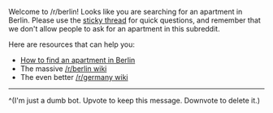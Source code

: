 Welcome to /r/berlin! Looks like you are searching for an apartment in Berlin. Please use the [sticky thread](https://www.reddit.com/r/berlin/comments/ai9yf9/visiting_berlin_moving_here_going_clubbing_have_a/) for quick questions, and remember that we don't allow people to ask for an apartment in this subreddit.

Here are resources that can help you:

* [How to find an apartment in Berlin](https://allaboutberlin.com/guides/find-a-flat-in-berlin)
* The massive [/r/berlin wiki](https://www.reddit.com/r/berlin/wiki/index)
* The even better [/r/germany wiki](https://www.reddit.com/r/germany/wiki/faq)

----

^(I'm just a dumb bot. Upvote to keep this message. Downvote to delete it.)